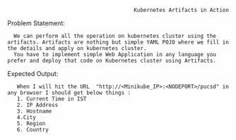                                             Kubernetes Artifacts in Action

Problem Statement: 

      We can perform all the operation on kubernetes cluster using the artifacts. Artifacts are nothing but simple YAML POJO where we fill in the details and apply on kubernetes cluster. 
      You have to implement simple Web Application in any language you prefer and deploy that code on Kubernetes cluster using Artifacts. 
      
Expected Output: 

       When I will hit the URL  "http://<Minikube_IP>:<NODEPORT>/pucsd" in any browser I should get below things : 
       1. Current Time in IST
       2. IP Address 
       3. Hostname
       4.City
       5. Region
       6. Country
